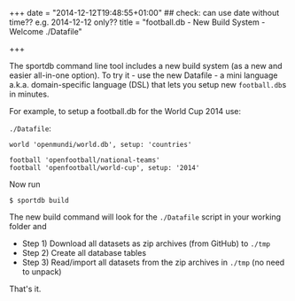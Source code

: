 +++
date  = "2014-12-12T19:48:55+01:00"     ## check: can use date without time?? e.g. 2014-12-12 only??
title = "football.db - New Build System - Welcome ./Datafile"

+++

The sportdb command line tool includes a new build system (as a new and easier all-in-one option).  To try it - use the new Datafile - a mini language a.k.a. domain-specific language (DSL) that lets you setup new `football.db`s in minutes. 

For example, to setup a football.db for the World Cup 2014 use: 

`./Datafile`: 

    world 'openmundi/world.db', setup: 'countries' 
    
    football 'openfootball/national-teams' 
    football 'openfootball/world-cup', setup: '2014' 


Now run 

    $ sportdb build 


The new build command will look for the `./Datafile` script in your working folder and 

- Step 1) Download all datasets as zip archives (from GitHub) to `./tmp`
- Step 2) Create all database tables 
- Step 3) Read/import all datasets from the zip archives in `./tmp` (no need to unpack) 

That's it.
